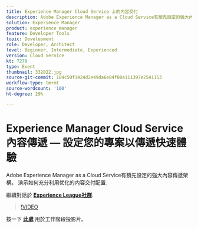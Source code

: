 ```yaml
---
title: Experience Manager Cloud Service 上的内容交付
description: Adobe Experience Manager as a Cloud Service有預先設定的強大內容傳遞架構。 演示如何充分利用优化的内容交付配置. 此工作階段為Adobe Developers Live內容事件的一部分。
solution: Experience Manager
product: experience manager
feature: Developer Tools
topic: Development
role: Developer, Architect
level: Beginner, Intermediate, Experienced
version: Cloud Service
kt: 7270
type: Event
thumbnail: 332022.jpg
source-git-commit: 184c50f1424d2e49da6e84f88a111397e2541153
workflow-type: tm+mt
source-wordcount: '100'
ht-degree: 29%

---
```



# Experience Manager Cloud Service內容傳遞 — 設定您的專案以傳遞快速體驗

Adobe Experience Manager as a Cloud Service有預先設定的強大內容傳遞架構。 演示如何充分利用优化的内容交付配置.

繼續對話於 **[Experience League社群](http://adobe.ly/36Yd3v6)**.

>[!VIDEO](https://video.tv.adobe.com/v/332022/?quality=12&learn=on&hidetitle=true)

按一下 **[此處](/help/adobe-developers-live/assets/content-delivery-on-aemcs.pdf)** 用於工作階段投影片。
